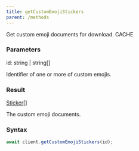 ```yaml
---
title: getCustomEmojiStickers
parent: /methods
---
```


Get custom emoji documents for download.<span class="select-none">  <span class="inline-flex w-fit items-center"><span class="w-fit bg-dbt px-1.5 rounded-md select-none text-fgt text-[10px]">CACHE</span></span></span>

### Parameters 

<div class="flex flex-col gap-3"><div><div class="font-mono" id="p_id" data-anchor><span class="font-bold">id</span><span class="opacity-50">:</span> <span>string</span> <span class="opacity-50">|</span> <span>string</span><span class="opacity-50">[]</span></div><div class="pl-3"><div class="no-margin">

Identifier of one or more of custom emojis.

</div></div></div></div>

### Result 

<div class="font-mono"><a href="/gh/types/sticker"  >Sticker</a><span class="opacity-50">[]</span></div><div class="pl-3"><div class="no-margin">

The custom emoji documents.

</div></div>

### Syntax

```ts
await client.getCustomEmojiStickers(id);
```



